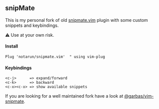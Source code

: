 ## snipMate

This is my personal fork of old [snipmate.vim](https://github.com/garbas/vim-snipmate) plugin with some custom snippets and keybindings.

⚠ Use at your own risk.

#### Install
```vim
Plug 'notarun/snipmate.vim'  " using vim-plug
```

#### Keybindings
```
<c-j>      => expand/forward
<c-k>      => backward
<c-x><c-x> => show available snippets
```

If you are looking for a well maintained fork have a look at [@garbas/vim-snipmate](https://github.com/garbas/vim-snipmate).
